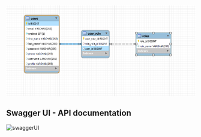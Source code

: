 ![img.png](img.png)

## Swagger UI - API documentation
![swaggerUI](https://res.cloudinary.com/satish07/image/upload/v1705389251/QuizAdda/ilhtmehwxrvm75owkszs.jpg)

